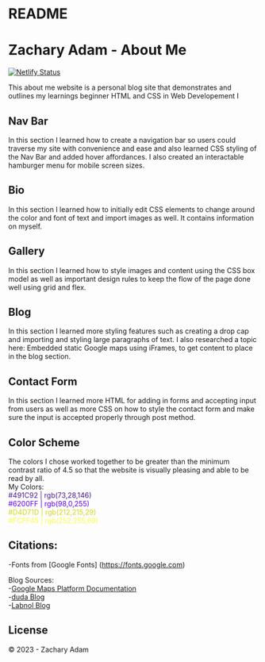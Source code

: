 # README
# Zachary Adam - About Me

[![Netlify Status](https://api.netlify.com/api/v1/badges/9c91eae3-5003-4eae-8ee8-2bfd117d27b9/deploy-status)](https://app.netlify.com/sites/about-me-zackadam0-1/deploys)

This about me website is a personal blog site that demonstrates and outlines my learnings beginner HTML and CSS in Web Developement I

## Nav Bar
In this section I learned how to create a navigation bar so users could traverse my site with convenience and ease and also learned CSS styling of the Nav Bar and added hover affordances. I also created an interactable hamburger menu for mobile screen sizes.

## Bio
In this section I learned how to initially edit CSS elements to change around the color and font of text and import images as well. It contains information on myself.

## Gallery
In this section I learned how to style images and content using the CSS box model as well as important design rules to keep the flow of the page done well using grid and flex. 

## Blog
In this section I learned more styling features such as creating a drop cap and importing and styling large paragraphs of text. I also researched a topic here: Embedded static Google maps using iFrames, to get content to place in the blog section.

## Contact Form
In this section I learned more HTML for adding in forms and accepting input from users as well as more CSS on how to style the contact form and make sure the input is accepted properly through post method. 

## Color Scheme
The colors I chose worked together to be greater than the minimum contrast ratio of 4.5 so that the website is visually pleasing and able to be read by all.  
My Colors:  
<span style="color:#491C92">#491C92 | rgb(73,28,146)</span>  
<span style="color:#6200FF">#6200FF | rgb(98,0,255)</span>   
<span style="color:#D4D71D">#D4D71D | rgb(212,215,29)</span>   
<span style="color:#FCFF45">#FCFF45 | rgb(252,255,69)</span>       


## Citations:
-Fonts from [Google Fonts] (https://fonts.google.com)  

Blog Sources:  
-[Google Maps Platform Documentation](https://developers.google.com/maps/documentation/embed/embedding-map)   
-[duda Blog](https://blog.duda.co/responsive-google-maps-for-your-website)  
-[Labnol Blog](https://www.labnol.org/internet/embed-responsive-google-maps/28333/)

## License

&copy; 2023 - Zachary Adam
